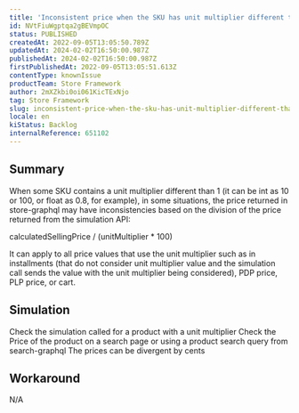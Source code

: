 ```yaml
---
title: 'Inconsistent price when the SKU has unit multiplier different than 1'
id: NVtFiuWgptqa2gBEVmpOC
status: PUBLISHED
createdAt: 2022-09-05T13:05:50.789Z
updatedAt: 2024-02-02T16:50:00.987Z
publishedAt: 2024-02-02T16:50:00.987Z
firstPublishedAt: 2022-09-05T13:05:51.613Z
contentType: knownIssue
productTeam: Store Framework
author: 2mXZkbi0oi061KicTExNjo
tag: Store Framework
slug: inconsistent-price-when-the-sku-has-unit-multiplier-different-than-1
locale: en
kiStatus: Backlog
internalReference: 651102
---
```


## Summary


When some SKU contains a unit multiplier different than 1 (it can be int as 10 or 100, or float as 0.8, for example), in some situations, the price returned in store-graphql may have inconsistencies based on the division of the price returned from the simulation API:

calculatedSellingPrice / (unitMultiplier * 100)

It can apply to all price values that use the unit multiplier such as in installments (that do not consider unit multiplier value and the simulation call sends the value with the unit multiplier being considered), PDP price, PLP price, or cart.


##

## Simulation


Check the simulation called for a product with a unit multiplier
Check the Price of the product on a search page or using a product search query from search-graphql
The prices can be divergent by cents


##

## Workaround


N/A






